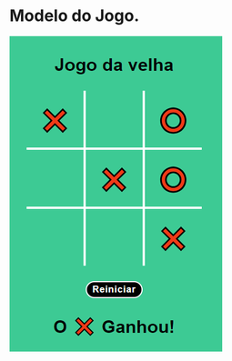 # Modelo do Jogo.

<img src="https://github.com/KaiqueSilva08/Jogo-da-velha/blob/main/template%20jogo%20da%20velha.png" alt="Jogo da Velha">
